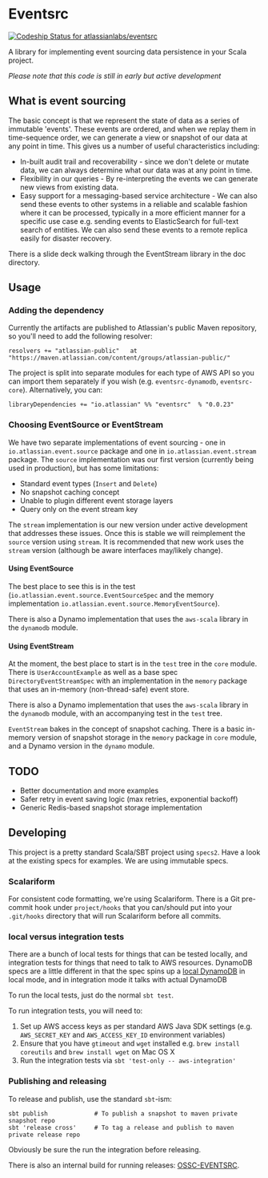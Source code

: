 Eventsrc
======

[ ![Codeship Status for atlassianlabs/eventsrc](https://codeship.com/projects/444e9790-0e8b-0133-73db-5acaa1e219b5/status?branch=master)](https://codeship.com/projects/91708)

A library for implementing event sourcing data persistence in your Scala project.

*Please note that this code is still in early but active development*

## What is event sourcing

The basic concept is that we represent the state of data as a series of immutable 'events'. These events are ordered,
 and when we replay them in time-sequence order, we can generate a view or snapshot of our data at any point in time.
 This gives us a number of useful characteristics including:
 
 * In-built audit trail and recoverability - since we don't delete or mutate data, we can always determine what our data was at any point in time.
 * Flexibility in our queries - By re-interpreting the events we can generate new views from existing data.
 * Easy support for a messaging-based service architecture - We can also send these events to other systems
     in a reliable and scalable fashion where it can be processed, typically in a more efficient manner for a specific use case e.g. sending events to
     ElasticSearch for full-text search of entities. We can also send these events to a remote replica easily for disaster recovery.

There is a slide deck walking through the EventStream library in the doc directory.

## Usage

### Adding the dependency

Currently the artifacts are published to Atlassian's public Maven repository, so you'll need to add the following resolver:
    
    resolvers += "atlassian-public"   at "https://maven.atlassian.com/content/groups/atlassian-public/"

The project is split into separate modules for each type of AWS API so you can import them separately if you wish (e.g. `eventsrc-dynamodb`, `eventsrc-core`).
Alternatively, you can:

    libraryDependencies += "io.atlassian" %% "eventsrc"  % "0.0.23"
    
### Choosing EventSource or EventStream

We have two separate implementations of event sourcing - one in `io.atlassian.event.source` package and one in `io.atlassian.event.stream` package. 
The `source` implementation was our first version (currently being used in production), but has some limitations:
 
 * Standard event types (`Insert` and `Delete`)
 * No snapshot caching concept
 * Unable to plugin different event storage layers
 * Query only on the event stream key
 
The `stream` implementation is our new version under active development that addresses these issues. Once this is stable we will reimplement the `source` version using `stream`.
It is recommended that new work uses the `stream` version (although be aware interfaces may/likely change).

#### Using EventSource

The best place to see this is in the test (`io.atlassian.event.source.EventSourceSpec` and the memory implementation `io.atlassian.event.source.MemoryEventSource`).
 
There is also a Dynamo implementation that uses the `aws-scala` library in the `dynamodb` module.

#### Using EventStream

At the moment, the best place to start is in the `test` tree in the `core` module. There is `UserAccountExample` as well as a base spec `DirectoryEventStreamSpec` with an implementation
in the `memory` package that uses an in-memory (non-thread-safe) event store.

There is also a Dynamo implementation that uses the `aws-scala` library in the `dynamodb` module, with an accompanying test in the `test` tree.

`EventStream` bakes in the concept of snapshot caching. There is a basic in-memory version of snapshot storage in the `memory` package in `core` module, and a Dynamo version in the `dynamo` module.


## TODO

  * Better documentation and more examples
  * Safer retry in event saving logic (max retries, exponential backoff)
  * Generic Redis-based snapshot storage implementation

## Developing

This project is a pretty standard Scala/SBT project using `specs2`. Have a look at the existing specs for examples. We are using immutable specs.

### Scalariform

For consistent code formatting, we're using Scalariform. There is a Git pre-commit hook under `project/hooks` that you can/should put into
your `.git/hooks` directory that will run Scalariform before all commits.

### local versus integration tests

There are a bunch of local tests for things that can be tested locally, and integration tests for things that need to talk to AWS resources.
DynamoDB specs are a little different in that the spec spins up a [local DynamoDB](http://docs.aws.amazon.com/amazondynamodb/latest/developerguide/Tools.DynamoDBLocal.html)
in local mode, and in integration mode it talks with actual DynamoDB

To run the local tests, just do the normal `sbt test`.

To run integration tests, you will need to:

  1. Set up AWS access keys as per standard AWS Java SDK settings (e.g. `AWS_SECRET_KEY` and `AWS_ACCESS_KEY_ID` environment variables)
  2. Ensure that you have `gtimeout` and `wget` installed e.g. `brew install coreutils` and `brew install wget` on Mac OS X
  3. Run the integration tests via `sbt 'test-only -- aws-integration'`
  

### Publishing and releasing

To release and publish, use the standard `sbt`-ism:

    sbt publish             # To publish a snapshot to maven private snapshot repo
    sbt 'release cross'     # To tag a release and publish to maven private release repo
    
Obviously be sure the run the integration before releasing.

There is also an internal build for running releases: [OSSC-EVENTSRC](https://engservices-bamboo.internal.atlassian.com/browse/OSSC-EVENTSRC).
